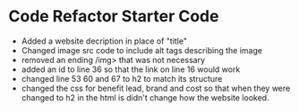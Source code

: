 # Code Refactor Starter Code
- Added a website decription in place of "title"
- Changed image src code to include alt tags describing the image
- removed an ending /img> that was not necessary
- added an id to line 36 so that the link on line 16 would work
- changed line 53 60 and 67 to h2 to match its structure
- changed the css for benefit lead, brand and cost so that when they were changed to h2 in the html is didn't change how the website looked.
